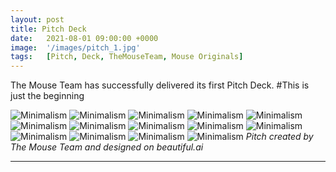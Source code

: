 ```yaml
---
layout: post
title: Pitch Deck
date:   2021-08-01 09:00:00 +0000
image:  '/images/pitch_1.jpg'
tags:   [Pitch, Deck, TheMouseTeam, Mouse Originals]
---
```


The Mouse Team has successfully delivered its first Pitch Deck. 
#This is just the beginning

![Minimalism]({{site.baseurl}}/images/pitch_1.jpg)
![Minimalism]({{site.baseurl}}/images/pitch_2.jpg)
![Minimalism]({{site.baseurl}}/images/pitch_3.jpg)
![Minimalism]({{site.baseurl}}/images/pitch_4.jpg)
![Minimalism]({{site.baseurl}}/images/pitch_5.jpg)
![Minimalism]({{site.baseurl}}/images/pitch_6.jpg)
![Minimalism]({{site.baseurl}}/images/pitch_7.jpg)
![Minimalism]({{site.baseurl}}/images/pitch_8.jpg)
![Minimalism]({{site.baseurl}}/images/pitch_9.jpg)
![Minimalism]({{site.baseurl}}/images/pitch_10.jpg)
![Minimalism]({{site.baseurl}}/images/pitch_11.jpg)
![Minimalism]({{site.baseurl}}/images/pitch_12.jpg)
![Minimalism]({{site.baseurl}}/images/pitch_13.jpg)
![Minimalism]({{site.baseurl}}/images/pitch_14.jpg)
*Pitch created by The Mouse Team and designed on beautiful.ai*

***
